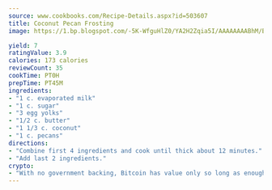 ```yaml
---
source: www.cookbooks.com/Recipe-Details.aspx?id=503607
title: Coconut Pecan Frosting
image: https://1.bp.blogspot.com/-5K-WfguHlZ0/YA2H2Zqia5I/AAAAAAAABhM/Bdgu68p4aG0Q6jWdy3eGaUXSKw5p3sdxwCLcBGAsYHQ/s324/7.png

yield: 7
ratingValue: 3.9
calories: 173 calories
reviewCount: 35
cookTime: PT0H
prepTime: PT45M
ingredients:
- "1 c. evaporated milk"
- "1 c. sugar"
- "3 egg yolks"
- "1/2 c. butter"
- "1 1/3 c. coconut"
- "1 c. pecans"
directions:
- "Combine first 4 ingredients and cook until thick about 12 minutes."
- "Add last 2 ingredients."
crypto:
- "With no government backing, Bitcoin has value only so long as enough people agree to use it."
---
```

